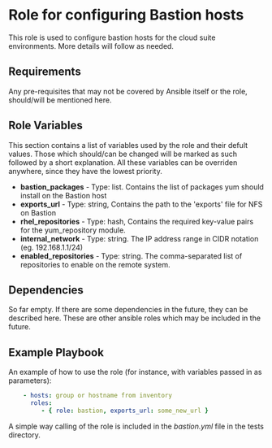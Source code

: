 Role for configuring Bastion hosts
=========
This role is used to configure bastion hosts for the cloud suite environments. 
More details will follow as needed.

Requirements
------------
Any pre-requisites that may not be covered by Ansible itself or the role, should/will be mentioned here. 

Role Variables
--------------
This section contains a list of variables used by the role and their defult values. 
Those which should/can be changed will be marked as such followed by a short explanation.
All these variables can be overriden anywhere, since they have the lowest priority. 


- **bastion_packages** 		- Type: list. Contains the list of packages yum should install on the Bastion host
- **exports_url** 	 	    - Type: string, Contains the path to the 'exports' file for NFS on Bastion
- **rhel_repositories**		- Type: hash, Contains the required key-value pairs for the yum_repository module. 
- **internal_network** 		- Type: string. The IP address range in CIDR notation (eg. 192.168.1.1/24) 
- **enabled_repositories**	- Type: string. The comma-separated list of repositories to enable on the remote system.


Dependencies
------------
So far empty. If there are some dependencies in the future, they can be described here.
These are other ansible roles which may be included in the future. 

Example Playbook
----------------
An example of how to use the role (for instance, with variables passed in as parameters):
```yaml
    - hosts: group or hostname from inventory
      roles:
         - { role: bastion, exports_url: some_new_url }
```

A simple way calling of the role is included in the *bastion.yml* file in the tests directory. 


